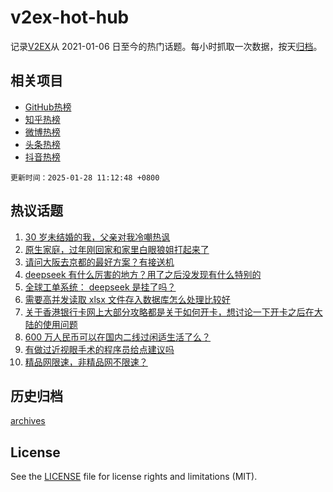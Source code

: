 # v2ex-hot-hub

 记录[V2EX](https://www.v2ex.com/)从 2021-01-06 日至今的热门话题。每小时抓取一次数据，按天[归档](archives)。
 
 ## 相关项目

- [GitHub热榜](https://github.com/lonnyzhang423/github-hot-hub)
- [知乎热榜](https://github.com/lonnyzhang423/zhihu-hot-hub)
- [微博热榜](https://github.com/lonnyzhang423/weibo-hot-hub)
- [头条热榜](https://github.com/lonnyzhang423/toutiao-hot-hub)
- [抖音热榜](https://github.com/lonnyzhang423/douyin-hot-hub)


 `更新时间：2025-01-28 11:12:48 +0800`

## 热议话题

1. [30 岁未结婚的我，父亲对我冷嘲热讽](https://www.v2ex.com/t/1108066)
1. [原生家庭，过年刚回家和家里白眼狼姐打起来了](https://www.v2ex.com/t/1108137)
1. [请问大阪去京都的最好方案？有接送机](https://www.v2ex.com/t/1108063)
1. [deepseek 有什么厉害的地方？用了之后没发现有什么特别的](https://www.v2ex.com/t/1108061)
1. [全球工单系统： deepseek 是挂了吗？](https://www.v2ex.com/t/1108057)
1. [需要高并发读取 xlsx 文件存入数据库怎么处理比较好](https://www.v2ex.com/t/1108060)
1. [关于香港银行卡网上大部分攻略都是关于如何开卡，想讨论一下开卡之后在大陆的使用问题](https://www.v2ex.com/t/1108053)
1. [600 万人民币可以在国内二线过闲适生活了么？](https://www.v2ex.com/t/1108150)
1. [有做过近视眼手术的程序员给点建议吗](https://www.v2ex.com/t/1108082)
1. [精品网限速，非精品网不限速？](https://www.v2ex.com/t/1108079)

## 历史归档

[archives](archives)

## License

See the [LICENSE](LICENSE) file for license rights and limitations (MIT).
